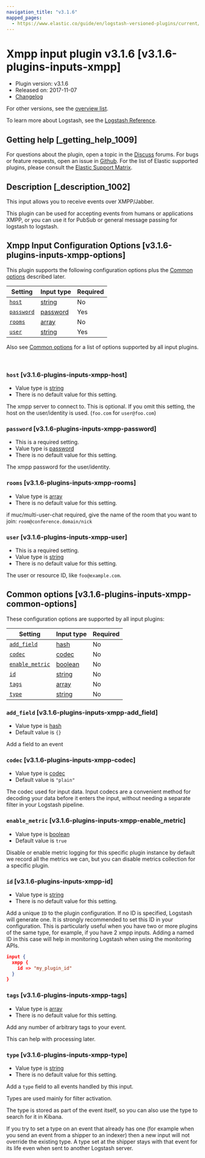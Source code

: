 ```yaml
---
navigation_title: "v3.1.6"
mapped_pages:
  - https://www.elastic.co/guide/en/logstash-versioned-plugins/current/v3.1.6-plugins-inputs-xmpp.html
---
```


# Xmpp input plugin v3.1.6 [v3.1.6-plugins-inputs-xmpp]


* Plugin version: v3.1.6
* Released on: 2017-11-07
* [Changelog](https://github.com/logstash-plugins/logstash-input-xmpp/blob/v3.1.6/CHANGELOG.md)

For other versions, see the [overview list](input-xmpp-index.md).

To learn more about Logstash, see the [Logstash Reference](logstash://reference/index.md).

## Getting help [_getting_help_1009]

For questions about the plugin, open a topic in the [Discuss](http://discuss.elastic.co) forums. For bugs or feature requests, open an issue in [Github](https://github.com/logstash-plugins/logstash-input-xmpp). For the list of Elastic supported plugins, please consult the [Elastic Support Matrix](https://www.elastic.co/support/matrix#matrix_logstash_plugins).


## Description [_description_1002]

This input allows you to receive events over XMPP/Jabber.

This plugin can be used for accepting events from humans or applications XMPP, or you can use it for PubSub or general message passing for logstash to logstash.


## Xmpp Input Configuration Options [v3.1.6-plugins-inputs-xmpp-options]

This plugin supports the following configuration options plus the [Common options](v3-1-6-plugins-inputs-xmpp.md#v3.1.6-plugins-inputs-xmpp-common-options) described later.

| Setting | Input type | Required |
| --- | --- | --- |
| [`host`](v3-1-6-plugins-inputs-xmpp.md#v3.1.6-plugins-inputs-xmpp-host) | [string](logstash://reference/configuration-file-structure.md#string) | No |
| [`password`](v3-1-6-plugins-inputs-xmpp.md#v3.1.6-plugins-inputs-xmpp-password) | [password](logstash://reference/configuration-file-structure.md#password) | Yes |
| [`rooms`](v3-1-6-plugins-inputs-xmpp.md#v3.1.6-plugins-inputs-xmpp-rooms) | [array](logstash://reference/configuration-file-structure.md#array) | No |
| [`user`](v3-1-6-plugins-inputs-xmpp.md#v3.1.6-plugins-inputs-xmpp-user) | [string](logstash://reference/configuration-file-structure.md#string) | Yes |

Also see [Common options](v3-1-6-plugins-inputs-xmpp.md#v3.1.6-plugins-inputs-xmpp-common-options) for a list of options supported by all input plugins.

 

### `host` [v3.1.6-plugins-inputs-xmpp-host]

* Value type is [string](logstash://reference/configuration-file-structure.md#string)
* There is no default value for this setting.

The xmpp server to connect to. This is optional. If you omit this setting, the host on the user/identity is used. (`foo.com` for `user@foo.com`)


### `password` [v3.1.6-plugins-inputs-xmpp-password]

* This is a required setting.
* Value type is [password](logstash://reference/configuration-file-structure.md#password)
* There is no default value for this setting.

The xmpp password for the user/identity.


### `rooms` [v3.1.6-plugins-inputs-xmpp-rooms]

* Value type is [array](logstash://reference/configuration-file-structure.md#array)
* There is no default value for this setting.

if muc/multi-user-chat required, give the name of the room that you want to join: `room@conference.domain/nick`


### `user` [v3.1.6-plugins-inputs-xmpp-user]

* This is a required setting.
* Value type is [string](logstash://reference/configuration-file-structure.md#string)
* There is no default value for this setting.

The user or resource ID, like `foo@example.com`.



## Common options [v3.1.6-plugins-inputs-xmpp-common-options]

These configuration options are supported by all input plugins:

| Setting | Input type | Required |
| --- | --- | --- |
| [`add_field`](v3-1-6-plugins-inputs-xmpp.md#v3.1.6-plugins-inputs-xmpp-add_field) | [hash](logstash://reference/configuration-file-structure.md#hash) | No |
| [`codec`](v3-1-6-plugins-inputs-xmpp.md#v3.1.6-plugins-inputs-xmpp-codec) | [codec](logstash://reference/configuration-file-structure.md#codec) | No |
| [`enable_metric`](v3-1-6-plugins-inputs-xmpp.md#v3.1.6-plugins-inputs-xmpp-enable_metric) | [boolean](logstash://reference/configuration-file-structure.md#boolean) | No |
| [`id`](v3-1-6-plugins-inputs-xmpp.md#v3.1.6-plugins-inputs-xmpp-id) | [string](logstash://reference/configuration-file-structure.md#string) | No |
| [`tags`](v3-1-6-plugins-inputs-xmpp.md#v3.1.6-plugins-inputs-xmpp-tags) | [array](logstash://reference/configuration-file-structure.md#array) | No |
| [`type`](v3-1-6-plugins-inputs-xmpp.md#v3.1.6-plugins-inputs-xmpp-type) | [string](logstash://reference/configuration-file-structure.md#string) | No |

### `add_field` [v3.1.6-plugins-inputs-xmpp-add_field]

* Value type is [hash](logstash://reference/configuration-file-structure.md#hash)
* Default value is `{}`

Add a field to an event


### `codec` [v3.1.6-plugins-inputs-xmpp-codec]

* Value type is [codec](logstash://reference/configuration-file-structure.md#codec)
* Default value is `"plain"`

The codec used for input data. Input codecs are a convenient method for decoding your data before it enters the input, without needing a separate filter in your Logstash pipeline.


### `enable_metric` [v3.1.6-plugins-inputs-xmpp-enable_metric]

* Value type is [boolean](logstash://reference/configuration-file-structure.md#boolean)
* Default value is `true`

Disable or enable metric logging for this specific plugin instance by default we record all the metrics we can, but you can disable metrics collection for a specific plugin.


### `id` [v3.1.6-plugins-inputs-xmpp-id]

* Value type is [string](logstash://reference/configuration-file-structure.md#string)
* There is no default value for this setting.

Add a unique `ID` to the plugin configuration. If no ID is specified, Logstash will generate one. It is strongly recommended to set this ID in your configuration. This is particularly useful when you have two or more plugins of the same type, for example, if you have 2 xmpp inputs. Adding a named ID in this case will help in monitoring Logstash when using the monitoring APIs.

```json
input {
  xmpp {
    id => "my_plugin_id"
  }
}
```


### `tags` [v3.1.6-plugins-inputs-xmpp-tags]

* Value type is [array](logstash://reference/configuration-file-structure.md#array)
* There is no default value for this setting.

Add any number of arbitrary tags to your event.

This can help with processing later.


### `type` [v3.1.6-plugins-inputs-xmpp-type]

* Value type is [string](logstash://reference/configuration-file-structure.md#string)
* There is no default value for this setting.

Add a `type` field to all events handled by this input.

Types are used mainly for filter activation.

The type is stored as part of the event itself, so you can also use the type to search for it in Kibana.

If you try to set a type on an event that already has one (for example when you send an event from a shipper to an indexer) then a new input will not override the existing type. A type set at the shipper stays with that event for its life even when sent to another Logstash server.



